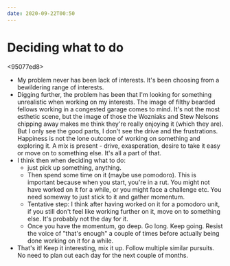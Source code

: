 ```yaml
---
date: 2020-09-22T00:50
---
```


# Deciding what to do

<f3248e7d>
<95077ed8>

- My problem never has been lack of interests. It's been choosing from a bewildering range of interests.
- Digging further, the problem has been that I'm looking for something unrealistic when working on my interests. The image of filthy bearded fellows working in a congested garage comes to mind. It's not the most esthetic scene, but the image of those the Wozniaks and Stew Nelsons chipping away makes me think they're really enjoying it (which they are). But I only see the good parts, I don't see the drive and the frustrations. Happiness is not the lone outcome of working on something and exploring it. A mix is present - drive, exasperation, desire to take it easy or move on to something else. It's all a part of that.
- I think then when deciding what to do:
  -  just pick up something, anything. 
  -  Then spend some time on it (maybe use pomodoro). This is important because when you start, you're in a rut. You might not have worked on it for a while, or you might face a challenge etc. You need someway to just stick to it and gather momentum.
  -  Tentative step: I think after having worked on it for a pomodoro unit, if you still don't feel like working further on it, move on to something else. It's probably not the day for it.
  -  Once you have the momentum, go deep. Go long. Keep going. Resist the voice of "that's enough" a couple of times before actually being done working on it for a while.
- That's it! Keep it interesting, mix it up. Follow multiple similar pursuits. No need to plan out each day for the next couple of months.

